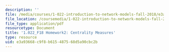 ```yaml
---
description: ''
file: /media/courses/1-022-introduction-to-network-models-fall-2018/e3a93668c9f8b615487568d5a90cbc2b_MIT1_022F18_Homework2.pdf
file_location: /coursemedia/1-022-introduction-to-network-models-fall-2018/e3a93668c9f8b615487568d5a90cbc2b_MIT1_022F18_Homework2.pdf
file_type: application/pdf
resourcetype: Document
title: '1.022_F18 Homework2: Centrality Measures'
type: resource
uid: e3a93668-c9f8-b615-4875-68d5a90cbc2b
---
```


